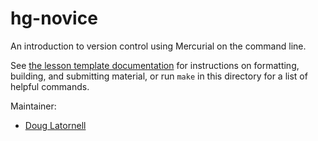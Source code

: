 hg-novice
=========

An introduction to version control using Mercurial on the command line.

See [the lesson template documentation][lesson-example]
for instructions on formatting, building, and submitting material,
or run `make` in this directory for a list of helpful commands.

Maintainer:

* [Doug Latornell][latornell-doug]

[latornell-doug]: http://software-carpentry.org/team/#latornell_d
[lesson-example]: https://swcarpentry.github.com/lesson-example/
